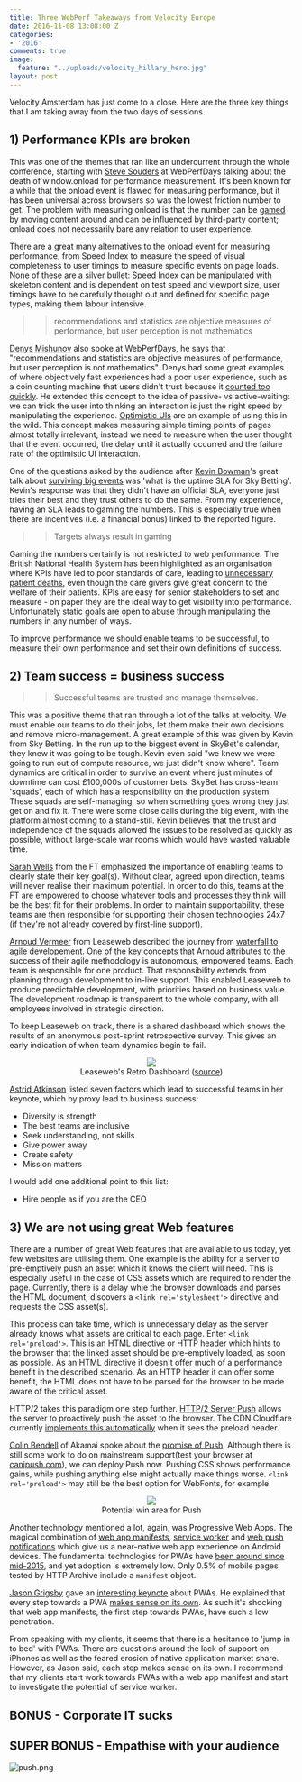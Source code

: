 ```yaml
---
title: Three WebPerf Takeaways from Velocity Europe
date: 2016-11-08 13:08:00 Z
categories:
- '2016'
comments: true
image:
  feature: "../uploads/velocity_hillary_hero.jpg"
layout: post
---
```


Velocity Amsterdam has just come to a close. Here are the three key things that I am taking away from the two days of sessions.

## 1) Performance KPIs are broken

This was one of the themes that ran like an undercurrent through the whole conference, starting with [Steve Souders](https://twitter.com/souders) at WebPerfDays talking about the death of window.onload for performance measurement. It's been known for a while that the onload event is flawed for measuring performance, but it has been universal across browsers so was the lowest friction number to get. The problem with measuring onload is that the number can be [gamed](http://www.leanblog.org/tag/gaming-the-numbers/) by moving content around and can be influenced by third-party content; onload does not necessarily bare any relation to user experience.

There are a great many alternatives to the onload event for measuring performance, from Speed Index to measure the speed of visual completeness to user timings to measure specific events on page loads. None of these are a silver bullet: Speed Index can be manipulated with skeleton content and is dependent on test speed and viewport size, user timings have to be carefully thought out and defined for specific page types, making them labour intensive.

> > recommendations and statistics are objective measures of performance, but user perception is not mathematics

[Denys Mishunov](https://twitter.com/mishunov) also spoke at WebPerfDays, he says that "recommendations and statistics are objective measures of performance, but user perception is not mathematics". Denys had some great examples of where objectively fast experiences had a poor user experience, such as a coin counting machine that users didn't trust because it [counted too quickly](http://www.90percentofeverything.com/2010/12/16/adding-delays-to-increase-perceived-value-does-it-work/). He extended this concept to the idea of passive- vs active-waiting: we can trick the user into thinking an interaction is just the right speed by manipulating the experience. [Optimistic UIs](https://www.smashingmagazine.com/2016/11/true-lies-of-optimistic-user-interfaces/) are an example of using this in the wild. This concept makes measuring simple timing points of pages almost totally irrelevant, instead we need to measure when the user thought that the event occurred, the delay until it actually occurred and the failure rate of the optimistic UI interaction.

One of the questions asked by the audience after [Kevin Bowman](https://twitter.com/__kb)'s great talk about [surviving big events](http://conferences.oreilly.com/velocity/devops-web-performance-eu/public/schedule/detail/53557) was 'what is the uptime SLA for Sky Betting'. Kevin's response was that they didn't have an official SLA, everyone just tries their best and they trust others to do the same. From my experience, having an SLA leads to gaming the numbers. This is especially true when there are incentives (i.e. a financial bonus) linked to the reported figure.

> > Targets always result in gaming

Gaming the numbers certainly is not restricted to web performance. The British National Health System has been highlighted as an organisation where KPIs have led to poor standards of care, leading to [unnecessary patient deaths](http://www.nationalhealthexecutive.com/Health-Care-News/nhs-performance-management-putting-standards-of-care-at-risk), even though the care givers give great concern to the welfare of their patients. KPIs are easy for senior stakeholders to set and measure - on paper they are the ideal way to get visibility into performance. Unfortunately static goals are open to abuse through manipulating the numbers in any number of ways.

To improve performance we should enable teams to be successful, to measure their own performance and set their own definitions of success.

## 2) Team success = business success

> > Successful teams are trusted and manage themselves.

This was a positive theme that ran through a lot of the talks at velocity. We must enable our teams to do their jobs, let them make their own decisions and remove micro-management.
A great example of this was given by Kevin from Sky Betting. In the run up to the biggest event in SkyBet's calendar, they knew it was going to be tough. Kevin even said "we knew we were going to run out of compute resource, we just didn't know where". Team dynamics are critical in order to survive an event where just minutes of downtime can cost £100,000s of customer bets. SkyBet has cross-team 'squads', each of which has a responsibility on the production system. These squads are self-managing, so when something goes wrong they just get on and fix it. There were some close calls during the big event, with the platform almost coming to a stand-still. Kevin believes that the trust and independence of the squads allowed the issues to be resolved as quickly as possible, without large-scale war rooms which would have wasted valuable time.

[Sarah Wells](https://twitter.com/sarahjwells) from the FT emphasized the importance of enabling teams to clearly state their key goal(s). Without clear, agreed upon direction, teams will never realise their maximum potential. In order to do this, teams at the FT are empowered to choose whatever tools and processes they think will be the best fit for their problems. In order to maintain supportability, these teams are then responsible for supporting their chosen technologies 24x7 (if they're not already covered by first-line support).

[Arnoud Vermeer](https://twitter.com/funzoneq) from Leaseweb described the journey from [waterfall to agile developement](http://conferences.oreilly.com/velocity/devops-web-performance-eu/public/schedule/detail/52562). One of the key concepts that Arnoud attributes to the success of their agile methodology is autonomous, empowered teams. Each team is responsible for one product. That responsibility extends from planning through development to in-live support. This enabled Leaseweb to produce predictable development, with priorities based on business value. The development roadmap is transparent to the whole company, with all employees involved in strategic direction.

To keep Leaseweb on track, there is a shared dashboard which shows the results of an anonymous post-sprint retrospective survey. This gives an early indication of when team dynamics begin to fail.

<figure align="center">
<img style="max-width:90%;" src="/uploads/team_dashboard.png"/>
<figcaption>Leaseweb's Retro Dashboard (<a href="http://cdn.oreillystatic.com/en/assets/1/event/167/The%20Anarchist%20Cookbook_%20DevOps%20and%20Agile%20recipes%20for%20blowing%20up%20the%20waterfall%20Presentation.pdf">source</a>)</figcaption>
</figure>

[Astrid Atkinson](https://twitter.com/shinynew_oz) listed seven factors which lead to successful teams in her keynote, which by proxy lead to business success:

 * Diversity is strength
 * The best teams are inclusive
 * Seek understanding, not skills
 * Give power away
 * Create safety
 * Mission matters

I would add one additional point to this list:

 * Hire people as if you are the CEO

## 3) We are not using great Web features

There are a number of great Web features that are available to us today, yet few websites are utilising them. One example is the ability for a server to pre-emptively push an asset which it knows the client will need. This is especially useful in the case of CSS assets which are required to render the page. Currently, there is a delay whie the browser downloads and parses the HTML document, discovers a ```<link rel='stylesheet'>``` directive and requests the CSS asset(s).

This process can take time, which is unnecessary delay as the server already knows what assets are critical to each page. Enter ```<link rel='preload'>```. This is an HTML directive or HTTP header which hints to the browser that the linked asset should be pre-emptively loaded, as soon as possible. As an HTML directive it doesn't offer much of a performance benefit in the described scenario. As an HTTP header it can offer some benefit, the HTML does not have to be parsed for the browser to be made aware of the critical asset.

HTTP/2 takes this paradigm one step further. [HTTP/2 Server Push](https://www.igvita.com/2013/06/12/innovating-with-http-2.0-server-push/) allows the server to proactively push the asset to the browser. The CDN Cloudflare currently [implements this automatically](https://blog.cloudflare.com/announcing-support-for-http-2-server-push-2/) when it sees the preload header.

[Colin Bendell](https://twitter.com/colinbendell) of Akamai spoke about the [promise of Push](http://conferences.oreilly.com/velocity/devops-web-performance-eu/public/schedule/detail/53584). Although there is still some work to do on mainstream support(test your browser at [canipush.com](https://canipush.com)), we can deploy Push now. Pushing CSS shows performance gains, while pushing anything else might actually make things worse. ```<link rel='preload'>``` may still be the best option for WebFonts, for example.

<figure align="center">
<img style="max-width:80%;" src="/uploads/push.png"/>
<figcaption>Potential win area for Push</figcaption>
</figure>

Another technology mentioned a lot, again, was Progressive Web Apps. The magical combination of [web app manifests](https://developers.google.com/web/updates/2014/11/Support-for-installable-web-apps-with-webapp-manifest-in-chrome-38-for-Android), [service worker](https://jakearchibald.com/2014/using-serviceworker-today/) and [web push notifications](https://developers.google.com/web/fundamentals/engage-and-retain/push-notifications/) which give us a near-native web app experience on Android devices. The fundamental technologies for PWAs have [been around since mid-2015](https://infrequently.org/2015/06/progressive-apps-escaping-tabs-without-losing-our-soul/), and yet adoption is extremely low. Only 0.5% of mobile pages tested by HTTP Archive include a ```manifest``` object.

[Jason Grigsby](https://twitter.com/grigs) gave an [interesting keynote](http://conferences.oreilly.com/velocity/devops-web-performance-eu/public/schedule/detail/54697) about PWAs. He explained that every step towards a PWA [makes sense on its own](https://cloudfour.com/thinks/progressive-web-apps-simply-make-sense/). As such it's shocking that web app manifests, the first step towards PWAs, have such a low penetration.

From speaking with my clients, it seems that there is a hesitance to 'jump in to bed' with PWAs. There are questions around the lack of support on iPhones as well as the feared erosion of native application market share. However, as Jason said, each step makes sense on its own. I recommend that my clients start work towards PWAs with a web app manifest and start to investigate the potential of service worker.

## BONUS - Corporate IT sucks

## SUPER BONUS - Empathise with your audience

![push.png](/uploads/push.png)